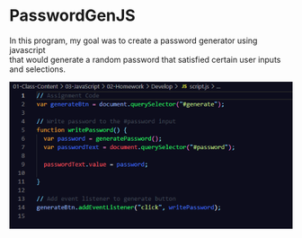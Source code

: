 # PasswordGenJS
In this program, my goal was to create a password generator using javascript  
that would generate a random password that satisfied certain user inputs and selections.

![We were given this javascript code to start with (and all the html and css we needed as well)](./assets/Assignment-code.png)